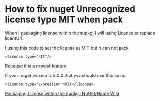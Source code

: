 # How to fix nuget Unrecognized license type MIT when pack

When I packaging license within the nupkg, I will using License to replace licentUrl.

<!--more-->
<!-- CreateTime:2020/3/5 9:26:16 -->


I using this code to set the license as MIT but it can not pack.

```
<license type="MIT"/>
```

Because it is a newest feature.

If your nuget version is 5.0.2 that you should use this code.

```
<license type="expression">MIT</license>
```

[Packaging License within the nupkg · NuGet/Home Wiki](https://github.com/NuGet/Home/wiki/Packaging-License-within-the-nupkg )
